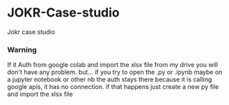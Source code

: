 # JOKR-Case-studio
Jokr case studio 

### Warning 

If it Auth from google colab and import the xlsx file from my drive you will don't have any problem. but... if you try
to open the .py or .ipynb maybe on a jupyter notebook or other nb the auth stays there because it is calling google apis, it has no connection. if that happens just create a new py file and import the xlsx file


